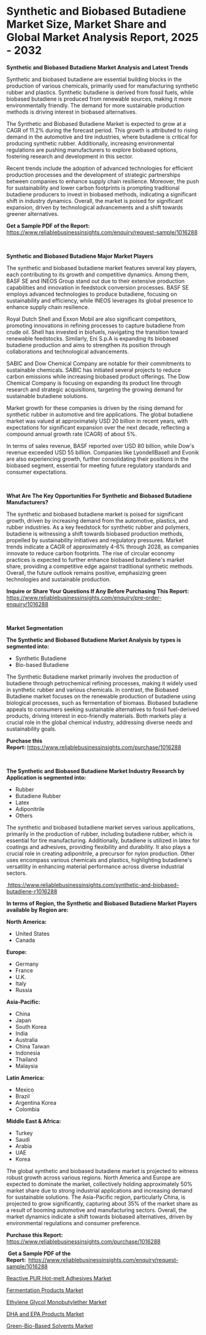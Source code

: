 <p><h1>Synthetic and Biobased Butadiene Market Size, Market Share and Global Market Analysis Report, 2025 - 2032</h1></p><p><strong>Synthetic and Biobased Butadiene Market Analysis and Latest Trends</strong></p>
<p><p>Synthetic and biobased butadiene are essential building blocks in the production of various chemicals, primarily used for manufacturing synthetic rubber and plastics. Synthetic butadiene is derived from fossil fuels, while biobased butadiene is produced from renewable sources, making it more environmentally friendly. The demand for more sustainable production methods is driving interest in biobased alternatives.</p><p>The Synthetic and Biobased Butadiene Market is expected to grow at a CAGR of 11.2% during the forecast period. This growth is attributed to rising demand in the automotive and tire industries, where butadiene is critical for producing synthetic rubber. Additionally, increasing environmental regulations are pushing manufacturers to explore biobased options, fostering research and development in this sector.</p><p>Recent trends include the adoption of advanced technologies for efficient production processes and the development of strategic partnerships between companies to enhance supply chain resilience. Moreover, the push for sustainability and lower carbon footprints is prompting traditional butadiene producers to invest in biobased methods, indicating a significant shift in industry dynamics. Overall, the market is poised for significant expansion, driven by technological advancements and a shift towards greener alternatives.</p></p>
<p><strong>Get a Sample PDF of the Report:&nbsp;</strong> <a href="https://www.reliablebusinessinsights.com/enquiry/request-sample/1016288?utm_campaign=101&utm_medium=2&utm_source=Github&utm_content=ia&utm_term=24032025&utm_id=synthetic-and-biobased-butadiene">https://www.reliablebusinessinsights.com/enquiry/request-sample/1016288</a></p>
<p>&nbsp;</p>
<p><strong>Synthetic and Biobased Butadiene Major Market Players</strong></p>
<p><p>The synthetic and biobased butadiene market features several key players, each contributing to its growth and competitive dynamics. Among them, BASF SE and INEOS Group stand out due to their extensive production capabilities and innovation in feedstock conversion processes. BASF SE employs advanced technologies to produce butadiene, focusing on sustainability and efficiency, while INEOS leverages its global presence to enhance supply chain resilience.</p><p>Royal Dutch Shell and Exxon Mobil are also significant competitors, promoting innovations in refining processes to capture butadiene from crude oil. Shell has invested in biofuels, navigating the transition toward renewable feedstocks. Similarly, Eni S.p.A is expanding its biobased butadiene production and aims to strengthen its position through collaborations and technological advancements.</p><p>SABIC and Dow Chemical Company are notable for their commitments to sustainable chemicals. SABIC has initiated several projects to reduce carbon emissions while increasing biobased product offerings. The Dow Chemical Company is focusing on expanding its product line through research and strategic acquisitions, targeting the growing demand for sustainable butadiene solutions.</p><p>Market growth for these companies is driven by the rising demand for synthetic rubber in automotive and tire applications. The global butadiene market was valued at approximately USD 20 billion in recent years, with expectations for significant expansion over the next decade, reflecting a compound annual growth rate (CAGR) of about 5%.</p><p>In terms of sales revenue, BASF reported over USD 80 billion, while Dow's revenue exceeded USD 55 billion. Companies like LyondellBasell and Evonik are also experiencing growth, further consolidating their positions in the biobased segment, essential for meeting future regulatory standards and consumer expectations.</p></p>
<p>&nbsp;</p>
<p><strong>What Are The Key Opportunities For Synthetic and Biobased Butadiene Manufacturers?</strong></p>
<p><p>The synthetic and biobased butadiene market is poised for significant growth, driven by increasing demand from the automotive, plastics, and rubber industries. As a key feedstock for synthetic rubber and polymers, butadiene is witnessing a shift towards biobased production methods, propelled by sustainability initiatives and regulatory pressures. Market trends indicate a CAGR of approximately 4-6% through 2028, as companies innovate to reduce carbon footprints. The rise of circular economy practices is expected to further enhance biobased butadiene's market share, providing a competitive edge against traditional synthetic methods. Overall, the future outlook remains positive, emphasizing green technologies and sustainable production.</p></p>
<p><strong>Inquire or Share Your Questions If Any Before Purchasing This Report:</strong> <a href="https://www.reliablebusinessinsights.com/enquiry/pre-order-enquiry/1016288?utm_campaign=101&utm_medium=2&utm_source=Github&utm_content=ia&utm_term=24032025&utm_id=synthetic-and-biobased-butadiene">https://www.reliablebusinessinsights.com/enquiry/pre-order-enquiry/1016288</a></p>
<p>&nbsp;</p>
<p><strong>Market Segmentation</strong></p>
<p><strong>The Synthetic and Biobased Butadiene Market Analysis by types is segmented into:</strong></p>
<p><ul><li>Synthetic Butadiene</li><li>Bio-based Butadiene</li></ul></p>
<p><p>The Synthetic Butadiene market primarily involves the production of butadiene through petrochemical refining processes, making it widely used in synthetic rubber and various chemicals. In contrast, the Biobased Butadiene market focuses on the renewable production of butadiene using biological processes, such as fermentation of biomass. Biobased butadiene appeals to consumers seeking sustainable alternatives to fossil fuel-derived products, driving interest in eco-friendly materials. Both markets play a crucial role in the global chemical industry, addressing diverse needs and sustainability goals.</p></p>
<p><strong>Purchase this Report:&nbsp;</strong><a href="https://www.reliablebusinessinsights.com/purchase/1016288?utm_campaign=101&utm_medium=2&utm_source=Github&utm_content=ia&utm_term=24032025&utm_id=synthetic-and-biobased-butadiene">https://www.reliablebusinessinsights.com/purchase/1016288</a></p>
<p>&nbsp;</p>
<p><strong>The Synthetic and Biobased Butadiene Market Industry Research by Application is segmented into:</strong></p>
<p><ul><li>Rubber</li><li>Butadiene Rubber</li><li>Latex</li><li>Adiponitrile</li><li>Others</li></ul></p>
<p><p>The synthetic and biobased butadiene market serves various applications, primarily in the production of rubber, including butadiene rubber, which is essential for tire manufacturing. Additionally, butadiene is utilized in latex for coatings and adhesives, providing flexibility and durability. It also plays a crucial role in creating adiponitrile, a precursor for nylon production. Other uses encompass various chemicals and plastics, highlighting butadiene's versatility in enhancing material performance across diverse industrial sectors.</p></p>
<p><a href="https://www.reliablebusinessinsights.com/synthetic-and-biobased-butadiene-r1016288?utm_campaign=101&utm_medium=2&utm_source=Github&utm_content=ia&utm_term=24032025&utm_id=synthetic-and-biobased-butadiene">&nbsp;https://www.reliablebusinessinsights.com/synthetic-and-biobased-butadiene-r1016288</a></p>
<p><strong>In terms of Region, the Synthetic and Biobased Butadiene Market Players available by Region are:</strong></p>
<p>
    <p> <strong> North America: </strong>
        <ul>
            <li>United States</li>
            <li>Canada</li>
        </ul>
        </p> 
    <p> <strong> Europe: </strong>
        <ul>
            <li>Germany</li>
            <li>France</li>
            <li>U.K.</li>
            <li>Italy</li>
            <li>Russia</li>
        </ul>
        </p> 
    <p> <strong> Asia-Pacific: </strong>
        <ul>
            <li>China</li>
            <li>Japan</li>
            <li>South Korea</li>
            <li>India</li>
            <li>Australia</li>
            <li>China Taiwan</li>
            <li>Indonesia</li>
            <li>Thailand</li>
            <li>Malaysia</li>
        </ul>
        </p> 
    <p> <strong> Latin America: </strong>
        <ul>
            <li>Mexico</li>
            <li>Brazil</li>
            <li>Argentina Korea</li>
            <li>Colombia</li>
        </ul>
        </p> 
    <p> <strong> Middle East & Africa: </strong>
        <ul>
            <li>Turkey</li>
            <li>Saudi</li>
            <li>Arabia</li>
            <li>UAE</li>
            <li>Korea</li>
        </ul>
    </p>
    </p>
<p><p>The global synthetic and biobased butadiene market is projected to witness robust growth across various regions. North America and Europe are expected to dominate the market, collectively holding approximately 50% market share due to strong industrial applications and increasing demand for sustainable solutions. The Asia-Pacific region, particularly China, is projected to grow significantly, capturing about 35% of the market share as a result of booming automotive and manufacturing sectors. Overall, the market dynamics indicate a shift towards biobased alternatives, driven by environmental regulations and consumer preference.</p></p>
<p><strong>Purchase this Report: </strong><a href="https://www.reliablebusinessinsights.com/purchase/1016288?utm_campaign=101&utm_medium=2&utm_source=Github&utm_content=ia&utm_term=24032025&utm_id=synthetic-and-biobased-butadiene">https://www.reliablebusinessinsights.com/purchase/1016288</a></p>
<p>&nbsp;<strong>Get a Sample PDF of the Report:&nbsp;&nbsp;</strong><a href="https://www.reliablebusinessinsights.com/enquiry/request-sample/1016288?utm_campaign=101&utm_medium=2&utm_source=Github&utm_content=ia&utm_term=24032025&utm_id=synthetic-and-biobased-butadiene">https://www.reliablebusinessinsights.com/enquiry/request-sample/1016288</a></p>
<p><strong></strong></p>
<p><p><a href="https://github.com/zymerivarrik6/Market-Research-Report-List-1/blob/main/reactive-pur-hot-melt-adhesives-market.md?utm_campaign=101&utm_medium=2&utm_source=Github&utm_content=ia&utm_term=24032025&utm_id=synthetic-and-biobased-butadiene">Reactive PUR Hot-melt Adhesives Market</a></p><p><a href="https://github.com/messonmengen75/Market-Research-Report-List-1/blob/main/fermentation-products-market.md?utm_campaign=101&utm_medium=2&utm_source=Github&utm_content=ia&utm_term=24032025&utm_id=synthetic-and-biobased-butadiene">Fermentation Products Market</a></p><p><a href="https://github.com/bocksovers0r/Market-Research-Report-List-1/blob/main/ethylene-glycol-monobutylether-market.md?utm_campaign=101&utm_medium=2&utm_source=Github&utm_content=ia&utm_term=24032025&utm_id=synthetic-and-biobased-butadiene">Ethylene Glycol Monobutylether Market</a></p><p><a href="https://github.com/djihencygnel74/Market-Research-Report-List-1/blob/main/dha-and-epa-products-market.md?utm_campaign=101&utm_medium=2&utm_source=Github&utm_content=ia&utm_term=24032025&utm_id=synthetic-and-biobased-butadiene">DHA and EPA Products Market</a></p><p><a href="https://github.com/saimntamiki/Market-Research-Report-List-1/blob/main/green-bio-based-solvents-market.md?utm_campaign=101&utm_medium=2&utm_source=Github&utm_content=ia&utm_term=24032025&utm_id=synthetic-and-biobased-butadiene">Green-Bio-Based Solvents Market</a></p></p>